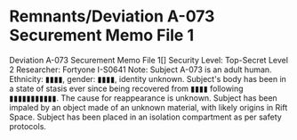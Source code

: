 # Remnants/Deviation A-073 Securement Memo File 1

Deviation A-073 Securement Memo File 1[]
Security Level: Top-Secret
Level 2 Researcher: Fortyone I-S0641
Note: Subject A-073 is an adult human. Ethnicity: ▮▮▮▮, gender: ▮▮▮▮, identity unknown. Subject's body has been in a state of stasis ever since being recovered from ▮▮▮▮ following ▮▮▮▮▮▮▮▮▮▮▮. The cause for reappearance is unknown.
Subject has been impaled by an object made of an unknown material, with likely origins in Rift Space. Subject has been placed in an isolation compartment as per safety protocols.
